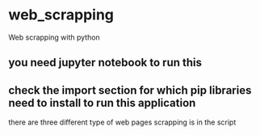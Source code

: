 # web_scrapping
Web scrapping with python

## you need jupyter notebook to run this

## check the import section for which pip libraries need to install to run this application

there are three different type of web pages scrapping is in the script
